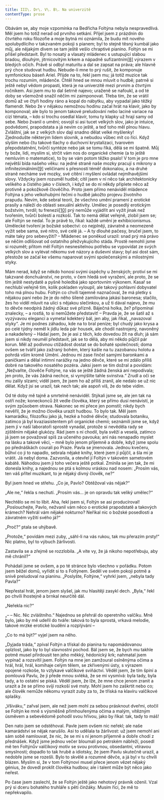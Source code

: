 ```yaml
---
title: III\. Dr\. V\. B\. Na univerzitě
contentType: prose
---
```


<section>

Obávám se, aby moje vzpomínka na Bedřicha Foltýna nebyla nespravedlivá. Měl jsem ho totiž nerad od prvního setkání. Přijel jsem z prázdnin do čtvrtého roku filozofie a moje bytná mi oznámila, že budu mít nového spolubydlícího v takzvaném pokoji s pianem; byl to stejně těsný kumbál jako můj, ale nějakým divem se tam ještě vešlo chraptivé pianino. Foltýn se mi přišel představit. Byl to nosatý a vlasatý mládenec s ustupující slabou bradou, dlouhým, jitrnicovitým krkem a nápadně sufizantním[\[8\]](./resources/undefined) výrazem v bledých očích. Právě si odbyl maturitu a dal se zapsat na práva; ale hlavně prý chce studovat hudbu. Nebude-li mne to prý rušit, že komponuje symfonickou báseň Ariel. Přijde na to, řekl jsem mu; já totiž muzice tak trochu rozumím, mládenče. Chtěl hned se mnou mluvit o hudbě; patrně si ještě nebyl vědom propasti, která je na univerzitě mezi prvním a čtvrtým ročníkem. Asi jsem mu to dal šetrně najevo; uraženě se nafoukl, a od té doby se všemožně snažil něčím mi zaimponovat. Třeba tím, že se vrátil domů až ve čtyři hodiny ráno a kopal do nábytku, aby vypadal jako těžký flamendr. Nebo že v nějakou nemožnou hodinu začal hrát na klavír, jako by komponoval; ale bylo to jenom takové preludování nebo laciné variace na cizí témata, – kdo si trochu osedlal klavír, tomu ty klapky už hrají samy od sebe. Nebo žvanil o umění; osvojil si asi tucet velkých slov, jako je intuice, podvědomí, prapodstata a já nevím co ještě, a teď toho měl plnou hlavu. Zvláštní, jak se z velkých slov dají snadno dělat velké myšlenky! Zjednodušte některým lidem slovník, a nebudou vůbec mít co říci. Když slyším nebo čtu takové tlachy o duchovní krystalizaci, tvarovém přepodstatnění, tvůrčí syntéze nebo jak se tomu říká, dělá se mi špatně. Můj ty bože, lidi, myslím si, strčit vám nos do organické chemie (a to ještě nemluvím o matematice), to by se vám potom těžko psalo! V tom je pro mne největší bída našeho věku: na jedné straně naše mozky pracují s mikrony a infinitezimálními[\[9\]](./resources/undefined) veličinami s přesností téměř dokonalou, a na druhé straně necháme své mozky, své cítění i myšlení ovládat nejmlhavějšími slovy. Vždycky jsem rozuměl hudbě; cítil jsem v ní něco tak architektonicky velikého a čistého jako v číslech, i když se do ní někdy připlete něco až protivně a pokožkově člověčího. Proto jsem přímo nenáviděl mládence Foltýna s jeho velkohubými řečmi o hudbě jakožto projevu životního prapudu. Nevím, kde sebral teorii, že všechno umění pramení z erotické prasíly a náleží do oblasti sexuální aktivity. Umělec je posedlý erotickým božstvím, tvrdil; tu frenezii[\[10\]](./resources/undefined) prý nemůže vyjádřit ani vyžít jinak než tvořením, tvůrčí bolestí a rozkoší. Tak to nemá dělat veřejně, zlobil jsem se; ale Foltýn se nedal. To je právě to, říkal: každé umění je exhibicionismus. Umělecké tvoření je božské sobectví: co nejplněji, závratně a neomezeně vyžít sebe sama, své nitro, své celé já. – A ty dlouhé pačesy, bručel jsem, to máte taky pro sebevyžití? – Mládenec se poněkud urazil: snad prý má právo se něčím odlišovat od ostatního přežvykujícího stáda. Prostě nemohli jsme si rozumět; přitom měl Foltýn nesnesitelnou potřebu se vypovídat ze svých velkých slov a vylévat někomu své názory a duševní stavy; byl asi dost sám, přestože se začal ke všemu naparovat svými společenskými a milostnými styky.

Mám nerad, když se někdo honosí svými úspěchy u ženských; protiví se mi takzvané donchuánství, ne proto, v čem hledá své vyražení, ale proto, že se tím ještě nestydatě a pyšně holedbá jako sportovním výkonem. Kasař se nechlubí veřejně tím, kolik pokladen vyloupil, ale takový pohlavní dobyvatel toho má plnou hubu. Foltýn co chvíli tajemně naznačoval, že má pletky s nějakou paní nebo že je do něho šíleně zamilována jakási baronesa; stačilo, žes ho viděl mluvit na ulici s nějakou slečinkou, a už ti dával najevo, že mu to děvče neodpírá žádný důkaz své přízně. Báječná holka, že? připomínal znalecky, – a rostlá, to si nemůžete představit! – Pravda je, že se šatil až s vyzývavou elegancí a vymetal kdekterý bál, jen aby, jak říkal, „navazoval styky“. Je mi podnes záhadou, kde na to bral peníze; byl chudý jako krysa a po celé týdny neměl k jídlu leda pár housek, ale chodil nastrojený, navoněný a nakadeřený – Hádal jsem, že je asi z těch, kdo dovedou žít na dluh; já sám jsem si nikdy neuměl představit, jak se to dělá, aby mi někdo půjčil pár korun. Měl až podivnou ctižádost dostat se do bohaté společnosti; doma ovšem se tvářil jako zažraný bohém, který kašle na tu zazobanou holotu a pohrdá vším kromě Umění. Jednou mi zase řinčel samými baronkami a paničkami a dělal intimní narážky na jedno děvče, které se mi zdálo příliš dobré na takového nosatého pozéra. Jaksi jsem se tím dožral a povídám: „Nežvaňte, člověče Foltýne, na vás se ještě žádná ženská ani nepodívala; jen proto, že vás žádná nechce, si vymýšlíte tahle svinstva.“ Zrudl a oči se mu zalily slzami; viděl jsem, že jsem ho až příliš zranil, ale nedalo se už nic dělat. Když jsi se urazil, tak nech tak; ale aspoň víš, že do tebe vidím.

Od té doby mě tajně a smrtelně nenáviděl. Stýkali jsme se, ale jen tak na ostří nože; koneckonců žít vedle člověka, který se přímo dusí nenávistí, je svým způsobem otrava. Nakonec se mi přece jen pomstil; nikdy bych nevěřil, že je možno člověka urazit hudbou. To bylo tak. Měl jsem kamarádku, filozofku jako já, hezké a hodné děvče; studovala botaniku, zatímco já byl kvaziasistentem při organické chemii; seznámili jsme se, když jsem jí v naší laboratoři sprostě vynadal, protože si nevěděla rady se zjištěním nějaké glukózy. Rád jsem s ní chodil, byla svěží a veselá, zatímco já jsem se považoval spíš za učeného pavouka; ani nás nenapadlo myslet na lásku a takové věci, – mně bylo jenom příjemně a dobře, když jsme spolu po přednáškách courali po Praze. Pavla se jmenovala. Jednou kvečeru, bůhví co ji to napadlo, sebrala nějaké knihy, které jsem jí půjčil, a šla mi je vrátit. Já nebyl doma. Zazvonila, a otevřel jí Foltýn v takovém sametovém kabátě. Náhodou jsem ji toho večera ještě potkal. Zmínila se jen tak, že mi donesla knihy, a najednou se ptá s kolmou vráskou nad nosem: „Prosím vás, ten váš přítel muzikant, to je nějaký divný člověk, ne?“

Byl jsem hned ve střehu. „Co je, Pavlo? Obtěžoval vás nějak?“

„Ale ne,“ řekla s nechutí. „Prosím vás… je on opravdu tak veliký umělec?“

Nechtělo se mi to líbit. Aha, řekl jsem si, Foltýn se asi producíroval! „Poslouchejte, Pavlo, nežvanil vám něco o erotické prapodstatě a takových krámech? Nehrál vám nějaké nokturno? Neříkal nic o božské posedlosti a závratném vyžití svého já?“

„Proč?“ ptala se uhýbavě.

„Protože,“ povídám mezi zuby, „sáhl-li na vás rukou, tak mu přerazím prsty!“ Nic platno, byl to výbuch žárlivosti.

Zastavila se a zřejmě se rozzlobila. „A víte vy, že já nikoho nepotřebuju, aby mě chránil?“

Pohádali jsme se ovšem, a po té stránce bylo všechno v pořádku. Potom jsem běžel domů, vyřídit si to s Foltýnem. Seděl ve svém pokoji potmě a snivě preludoval na pianinu. „Poslyšte, Foltýne,“ vyhrkl jsem, „nebyla tady Pavla?“

Nepřestal hrát, jenom jsem slyšel, jak mu hlasitěji zasykl dech. „Byla,“ řekl po chvíli lhostejně a brnkal neurčitě dál.

„Neřekla nic?“

„– – Nic. Nic zvláštního.“ Najednou se přehrál do operetního valčíku. Mně bylo, jako by mě udeřil do tváře: taková to byla sprostá, vrkavá melodie, takové mrzké erotické loudění a rozplývání –

„Co to má být?“ vyjel jsem na něho.

„Dyjada tráda,“ zpíval Foltýn a třískal do pianina tu napomádovanou oplzlost, jako by to byl slavnostní pochod. Bál jsem se, že bych mu takhle potmě musel přirdousit ten jeho měkký, hédonický krk; nahmatal jsem vypínač a rozsvítil jsem. Foltýn na mne jen zamžoural oslněnýma očima a hrál, hrál, hrál, komíhaje celým tělem, se zkřivenými ústy, s výrazem opojené rozkoše, to vzlykavé valčíkové sviňáctví. Věděl jsem, že tím špiní a pomlouvá Pavlu, že ji přede mnou svléká, že se mi vysmívá: byla tady, byla tady, a to ostatní se píská. Věděl jsem, že lže, že mne chce jenom zranit a urazit a že se přímo svíjí rozkoší své msty. Mohl jsem ho zaškrtit nebo co; ale člověk nemůže někomu vyrazit zuby za to, že tříská na klavíru valčíkové splašky.

„Všiváku,“ zařval jsem, ale než jsem mohl za sebou prásknout dveřmi, otočil se Foltýn ke mně s výsměšně přimhouřenýma očima a malým, vítězným úsměvem a sebevědomě pohodil svou hřívou, jako by říkal: tak, tady to máš!

Den nato jsem se odstěhoval. Pavle jsem ovšem nic neřekl; ale naše kamarádství se nějak narušilo. Asi to udělala ta žárlivost: už jsem nemohl ani sám sobě namlouvat, že nic, že se mi s ní jenom příjemně a dobře chodí z přednášek. Když jsme jednou večer bloumali po petrském nábřeží, posedl mě ten Foltýnův valčíkový motiv se svou protivnou, obsedantní, vtíravou smyslností; dopadlo to tak hrubě a idiotsky, že jsem Pavlu skutečně urazil, a nedobře jsme se rozešli. Bylo to skvělé a rozumné děvče, a já byl v tu chvíli blázen. Myslím si, že v tom Foltýnovi musel přece jenom vězet nějaký génius, že dovedl proklít člověka hudbou; ale i talent může být něco jako neřest.

Po čase jsem zaslechl, že se Foltýn ještě jako nehotový právník oženil. Vzal prý si dceru bohatého truhláře s pěti činžáky. Musím říci, že mě to nepřekvapilo.

</section>
